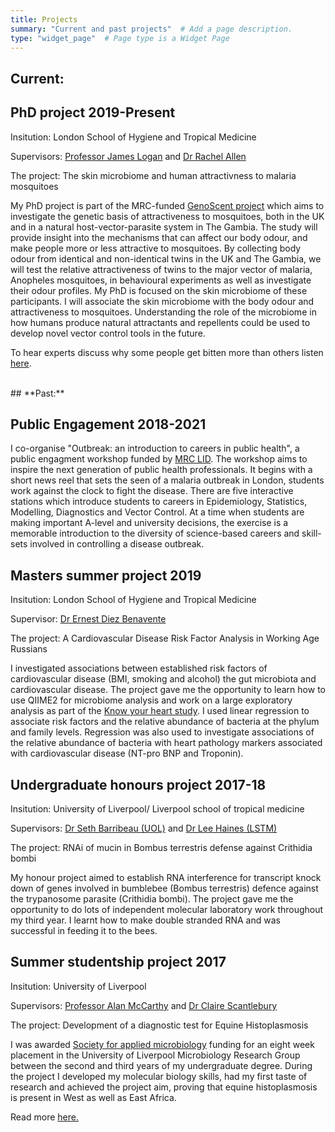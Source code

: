 ```yaml
---
title: Projects
summary: "Current and past projects"  # Add a page description.
type: "widget_page"  # Page type is a Widget Page
---
```


## **Current:**
## **PhD project 2019-Present**

Insitution: London School of Hygiene and Tropical Medicine  

Supervisors: [Professor James Logan](https://www.lshtm.ac.uk/aboutus/people/logan.james) and [Dr Rachel Allen](https://www.sgul.ac.uk/profiles/rachel-allen)

The project: The skin microbiome and human attractivness to malaria mosquitoes 

My PhD project is part of the MRC-funded [GenoScent project](https://www.lshtm.ac.uk/research/centres-projects-groups/genoscent) which aims to investigate the genetic basis of attractiveness to mosquitoes, both in the UK and in a natural host-vector-parasite system in The Gambia. The study will provide insight into the mechanisms that can affect our body odour, and make people more or less attractive to mosquitoes. By collecting body odour from identical and non-identical twins in the UK and The Gambia, we will test the relative attractiveness of twins to the major vector of malaria, Anopheles mosquitoes, in behavioural experiments as well as investigate their odour profiles. My PhD is focused on the skin microbiome of these participants. I will associate the skin microbiome with the body odour and attractiveness to mosquitoes. Understanding the role of the microbiome in how humans produce natural attractants and repellents could be used to develop novel vector control tools in the future.

To hear experts discuss why some people get bitten more than others listen [here](https://www.bbc.co.uk/sounds/play/w3csz1vc).


<br>
## **Past:**

## **Public Engagement 2018-2021**

I co-organise "Outbreak: an introduction to careers in public health", a public engagment workshop funded by [MRC LID](https://mrc-lid.lshtm.ac.uk). The workshop aims to inspire the next generation of public health professionals. It begins with a short news reel that sets the seen of a malaria outbreak in London, students work against the clock to fight the disease. There are five interactive stations which introduce students to careers in Epidemiology, Statistics, Modelling, Diagnostics and Vector Control. At a time when students are making important A-level and university decisions, the exercise is a memorable introduction to the diversity of science-based careers and skill-sets involved in controlling a disease outbreak.  
## **Masters summer project 2019**

Insitution: London School of Hygiene and Tropical Medicine 

Supervisor: [Dr Ernest Diez Benavente](https://www.lshtm.ac.uk/aboutus/people/diez-benavente.ernest)

The project: A Cardiovascular Disease Risk Factor Analysis in Working Age Russians 

I investigated associations between established risk factors of cardiovascular disease (BMI, smoking and alcohol) the gut microbiota and cardiovascular disease. The project gave me the opportunity to learn how to use QIIME2 for microbiome analysis and work on a large exploratory analysis as part of the [Know your heart study](https://knowyourheart.science). I used linear regression to associate risk factors and the relative abundance of bacteria at the phylum and family levels. Regression was also used to investigate associations of the relative abundance of bacteria with heart pathology markers associated with cardiovascular disease (NT-pro BNP and Troponin). 


## **Undergraduate honours project 2017-18**

Insitution: University of Liverpool/ Liverpool school of tropical medicine

Supervisors: [Dr Seth Barribeau (UOL)](http://seth.barribeau.com/home/) and [Dr Lee Haines (LSTM)](https://www.lstmed.ac.uk/about/people/dr-lee-haines)

The project: RNAi of mucin in Bombus terrestris defense against Crithidia bombi

My honour project aimed to establish RNA interference for transcript knock down of genes involved in bumblebee (Bombus terrestris) defence against the trypanosome parasite (Crithidia bombi). The project gave me the opportunity to do lots of independent molecular laboratory work throughout my third year. I learnt how to make double stranded RNA and was successful in feeding it to the bees. 


## **Summer studentship project 2017**

Insitution: University of Liverpool

Supervisors: [Professor Alan McCarthy](https://www.liverpool.ac.uk/integrative-biology/staff/alan-mccarthy/) and [Dr Claire Scantlebury](https://www.liverpool.ac.uk/integrative-biology/staff/claire-scantlebury/)

The project: Development of a diagnostic test for Equine Histoplasmosis

I was awarded [Society for applied microbiology](https://sfam.org.uk) funding for an eight week placement in the University of Liverpool Microbiology Research Group between the second and third years of my undergraduate degree. During the project I developed my molecular biology skills, had my first taste of research and achieved the project aim, proving that equine histoplasmosis is present in West as well as East Africa. 

Read more [here.](https://csd-inventory.liverpool.ac.uk/life-sciences/news/stories/title,976960,en.php)


